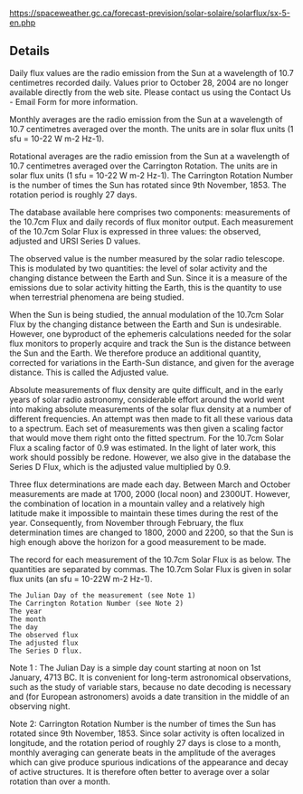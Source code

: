 https://spaceweather.gc.ca/forecast-prevision/solar-solaire/solarflux/sx-5-en.php

## Details

Daily flux values are the radio emission from the Sun at a wavelength of 10.7 centimetres recorded daily. Values prior to October 28, 2004 are no longer available directly from the web site. Please contact us using the Contact Us - Email Form for more information.

Monthly averages are the radio emission from the Sun at a wavelength of 10.7 centimetres averaged over the month. The units are in solar flux units (1 sfu = 10-22 W m-2 Hz-1).

Rotational averages are the radio emission from the Sun at a wavelength of 10.7 centimetres averaged over the Carrington Rotation. The units are in solar flux units (1 sfu = 10-22 W m-2 Hz-1). The Carrington Rotation Number is the number of times the Sun has rotated since 9th November, 1853. The rotation period is roughly 27 days.

The database available here comprises two components: measurements of the 10.7cm Flux and daily records of flux monitor output. Each measurement of the 10.7cm Solar Flux is expressed in three values: the observed, adjusted and URSI Series D values.

The observed value is the number measured by the solar radio telescope. This is modulated by two quantities: the level of solar activity and the changing distance between the Earth and Sun. Since it is a measure of the emissions due to solar activity hitting the Earth, this is the quantity to use when terrestrial phenomena are being studied.

When the Sun is being studied, the annual modulation of the 10.7cm Solar Flux by the changing distance between the Earth and Sun is undesirable. However, one byproduct of the ephemeris calculations needed for the solar flux monitors to properly acquire and track the Sun is the distance between the Sun and the Earth. We therefore produce an additional quantity, corrected for variations in the Earth-Sun distance, and given for the average distance. This is called the Adjusted value.

Absolute measurements of flux density are quite difficult, and in the early years of solar radio astronomy, considerable effort around the world went into making absolute measurements of the solar flux density at a number of different frequencies. An attempt was then made to fit all these various data to a spectrum. Each set of measurements was then given a scaling factor that would move them right onto the fitted spectrum. For the 10.7cm Solar Flux a scaling factor of 0.9 was estimated. In the light of later work, this work should possibly be redone. However, we also give in the database the Series D Flux, which is the adjusted value multiplied by 0.9.

Three flux determinations are made each day. Between March and October measurements are made at 1700, 2000 (local noon) and 2300UT. However, the combination of location in a mountain valley and a relatively high latitude make it impossible to maintain these times during the rest of the year. Consequently, from November through February, the flux determination times are changed to 1800, 2000 and 2200, so that the Sun is high enough above the horizon for a good measurement to be made.

The record for each measurement of the 10.7cm Solar Flux is as below. The quantities are separated by commas. The 10.7cm Solar Flux is given in solar flux units (an sfu = 10-22W m-2 Hz-1).

    The Julian Day of the measurement (see Note 1)
    The Carrington Rotation Number (see Note 2)
    The year
    The month
    The day
    The observed flux
    The adjusted flux
    The Series D flux.

Note 1 : The Julian Day is a simple day count starting at noon on 1st January, 4713 BC. It is convenient for long-term astronomical observations, such as the study of variable stars, because no date decoding is necessary and (for European astronomers) avoids a date transition in the middle of an observing night.

Note 2: Carrington Rotation Number is the number of times the Sun has rotated since 9th November, 1853. Since solar activity is often localized in longitude, and the rotation period of roughly 27 days is close to a month, monthly averaging can generate beats in the amplitude of the averages which can give produce spurious indications of the appearance and decay of active structures. It is therefore often better to average over a solar rotation than over a month.
